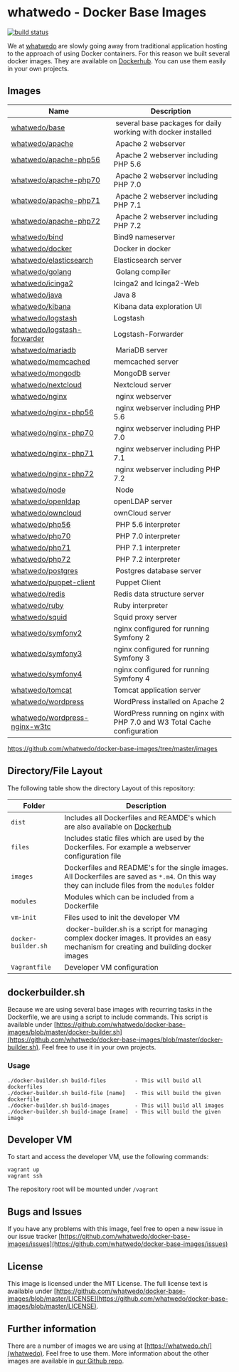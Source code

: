 # whatwedo - Docker Base Images

[![build status](https://dev.whatwedo.ch/whatwedo/docker-base-images/badges/master/build.svg)](https://dev.whatwedo.ch/whatwedo/docker-base-images/commits/master)

We at [whatwedo](https://whatwedo.ch/) are slowly going away from traditional application hosting to the approach of using Docker containers. For this reason we built several docker images. They are available on [Dockerhub](https://hub.docker.com/u/whatwedo/). You can use them easily in your own projects.

## Images
| Name | Description |
|---|---|
| [whatwedo/base](https://github.com/whatwedo/docker-base-images/tree/master/images/base.md) | several base packages for daily working with docker installed |
| [whatwedo/apache](https://github.com/whatwedo/docker-base-images/tree/master/images/apache.md) | Apache 2 webserver |
| [whatwedo/apache-php56](https://github.com/whatwedo/docker-base-images/tree/master/images/apache-php56.md) | Apache 2 webserver including PHP 5.6 |
| [whatwedo/apache-php70](https://github.com/whatwedo/docker-base-images/tree/master/images/apache-php70.md) | Apache 2 webserver including PHP 7.0 |
| [whatwedo/apache-php71](https://github.com/whatwedo/docker-base-images/tree/master/images/apache-php71.md) | Apache 2 webserver including PHP 7.1 |
| [whatwedo/apache-php72](https://github.com/whatwedo/docker-base-images/tree/master/images/apache-php72.md) | Apache 2 webserver including PHP 7.2 |
| [whatwedo/bind](https://github.com/whatwedo/docker-base-images/tree/master/images/bind.md) | Bind9 nameserver |
| [whatwedo/docker](https://github.com/whatwedo/docker-base-images/tree/master/images/docker.md) | Docker in docker |
| [whatwedo/elasticsearch](https://github.com/whatwedo/docker-base-images/tree/master/images/elasticsearch.md) | Elasticsearch server |
| [whatwedo/golang](https://github.com/whatwedo/docker-base-images/tree/master/images/golang.md) | Golang compiler |
| [whatwedo/icinga2](https://github.com/whatwedo/docker-base-images/tree/master/images/icinga2.md) | Icinga2 and Icinga2-Web |
| [whatwedo/java](https://github.com/whatwedo/docker-base-images/tree/master/images/java.md) | Java 8 |
| [whatwedo/kibana](https://github.com/whatwedo/docker-base-images/tree/master/images/kibana.md) | Kibana data exploration UI |
| [whatwedo/logstash](https://github.com/whatwedo/docker-base-images/tree/master/images/logstash.md) | Logstash |
| [whatwedo/logstash-forwarder](https://github.com/whatwedo/docker-base-images/tree/master/images/logstash-forwarder.md) | Logstash-Forwarder |
| [whatwedo/mariadb](https://github.com/whatwedo/docker-base-images/tree/master/images/mariadb.md) | MariaDB server |
| [whatwedo/memcached](https://github.com/whatwedo/docker-base-images/tree/master/images/memcached.md) | memcached server |
| [whatwedo/mongodb](https://github.com/whatwedo/docker-base-images/tree/master/images/mongodb.md) | MongoDB server |
| [whatwedo/nextcloud](https://github.com/whatwedo/docker-base-images/tree/master/images/nextcloud.md) | Nextcloud server |
| [whatwedo/nginx](https://github.com/whatwedo/docker-base-images/tree/master/images/nginx.md) | nginx webserver |
| [whatwedo/nginx-php56](https://github.com/whatwedo/docker-base-images/tree/master/images/nginx-php56.md) | nginx webserver including PHP 5.6 |
| [whatwedo/nginx-php70](https://github.com/whatwedo/docker-base-images/tree/master/images/nginx-php70.md) | nginx webserver including PHP 7.0 |
| [whatwedo/nginx-php71](https://github.com/whatwedo/docker-base-images/tree/master/images/nginx-php72.md) | nginx webserver including PHP 7.1 |
| [whatwedo/nginx-php72](https://github.com/whatwedo/docker-base-images/tree/master/images/nginx-php72.md) | nginx webserver including PHP 7.2 |
| [whatwedo/node](https://github.com/whatwedo/docker-base-images/tree/master/images/node.md) | Node |
| [whatwedo/openldap](https://github.com/whatwedo/docker-base-images/tree/master/images/openldap.md) | openLDAP server |
| [whatwedo/owncloud](https://github.com/whatwedo/docker-base-images/tree/master/images/owncloud.md) | ownCloud server |
| [whatwedo/php56](https://github.com/whatwedo/docker-base-images/tree/master/images/php56.md) | PHP 5.6 interpreter |
| [whatwedo/php70](https://github.com/whatwedo/docker-base-images/tree/master/images/php70.md) | PHP 7.0 interpreter |
| [whatwedo/php71](https://github.com/whatwedo/docker-base-images/tree/master/images/php71.md) | PHP 7.1 interpreter |
| [whatwedo/php72](https://github.com/whatwedo/docker-base-images/tree/master/images/php72.md) | PHP 7.2 interpreter |
| [whatwedo/postgres](https://github.com/whatwedo/docker-base-images/tree/master/images/postgres.md) | Postgres database server |
| [whatwedo/puppet-client](https://github.com/whatwedo/docker-base-images/tree/master/images/puppet-client.md) | Puppet Client |
| [whatwedo/redis](https://github.com/whatwedo/docker-base-images/tree/master/images/redis.md) | Redis data structure server |
| [whatwedo/ruby](https://github.com/whatwedo/docker-base-images/tree/master/images/ruby.md) | Ruby interpreter |
| [whatwedo/squid](https://github.com/whatwedo/docker-base-images/tree/master/images/squid.md) | Squid proxy server |
| [whatwedo/symfony2](https://github.com/whatwedo/docker-base-images/tree/master/images/symfony2.md) | nginx configured for running Symfony 2 |
| [whatwedo/symfony3](https://github.com/whatwedo/docker-base-images/tree/master/images/symfony3.md) | nginx configured for running Symfony 3 |
| [whatwedo/symfony4](https://github.com/whatwedo/docker-base-images/tree/master/images/symfony4.md) | nginx configured for running Symfony 4 |
| [whatwedo/tomcat](https://github.com/whatwedo/docker-base-images/tree/master/images/tomcat.md) | Tomcat application server |
| [whatwedo/wordpress](https://github.com/whatwedo/docker-base-images/tree/master/images/wordpress.md) | WordPress installed on Apache 2 |
| [whatwedo/wordpress-nginx-w3tc](https://github.com/whatwedo/docker-base-images/tree/master/images/wordpress-nginx-w3tc.md) | WordPress running on nginx with PHP 7.0 and W3 Total Cache configuration |

https://github.com/whatwedo/docker-base-images/tree/master/images

## Directory/File Layout
The following table show the directory Layout of this repository:

| Folder | Description |
|---|---|
| `dist`  	| Includes all Dockerfiles and REAMDE's which are also available on [Dockerhub](https://hub.docker.com/u/whatwedo/)|
| `files` | Includes static files which are used by the Dockerfiles. For example a webserver configuration file |
| `images` | Dockerfiles and README's for the single images. All Dockerfiles are saved as `*.m4`. On this way they can include files from the `modules` folder |
| `modules`| Modules which can be included from a Dockerfile |
| `vm-init`| Files used to init the developer VM |
| `docker-builder.sh`| docker-builder.sh is a script for managing complex docker images. It provides an easy mechanism for creating and building docker images |
| `Vagrantfile`| Developer VM configuration |  

## dockerbuilder.sh
Because we are using several base images with recurring tasks in the Dockerfile, we are using a script to include commands. This script is available under [https://github.com/whatwedo/docker-base-images/blob/master/docker-builder.sh](https://github.com/whatwedo/docker-base-images/blob/master/docker-builder.sh). Feel free to use it in your own projects.

### Usage

```
./docker-builder.sh build-files         - This will build all dockerfiles
./docker-builder.sh build-file [name]   - This will build the given dockerfile
./docker-builder.sh build-images        - This will build all images
./docker-builder.sh build-image [name]  - This will build the given image
```

## Developer VM
To start and access the developer VM, use the following commands:

```
vagrant up
vagrant ssh
```

The repository root will be mounted under `/vagrant`

## Bugs and Issues
If you have any problems with this image, feel free to open a new issue in our issue tracker [https://github.com/whatwedo/docker-base-images/issues](https://github.com/whatwedo/docker-base-images/issues)

## License
This image is licensed under the MIT License. The full license text is available under [https://github.com/whatwedo/docker-base-images/blob/master/LICENSE](https://github.com/whatwedo/docker-base-images/blob/master/LICENSE).

## Further information
There are a number of images we are using at [https://whatwedo.ch/](whatwedo). Feel free to use them. More information about the other images are available in [our Github repo](https://github.com/whatwedo/docker-base-images).
